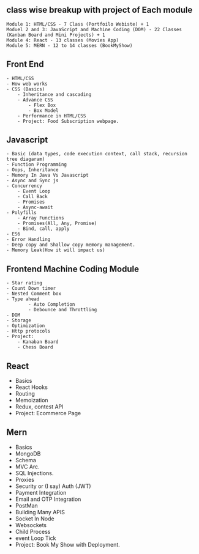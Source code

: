## class wise breakup with project of Each module

    Module 1: HTML/CSS - 7 Class (Portfoilo Webiste) + 1
    Moduel 2 and 3: JavaScript and Machine Coding (DOM) - 22 Classes (Kanban Board and Mini Projects) + 1
    Module 4: React - 13 classes (Movies App)
    Module 5: MERN - 12 to 14 classes (BookMyShow)


## Front End
    - HTML/CSS
    - How web works
    - CSS (Basics)
        - Inheritance and cascading 
        - Advance CSS
            - Flex Box
            - Box Model
        - Performance in HTML/CSS
        - Project: Food Subscription webpage.

## Javascript
    - Basic (data types, code execution context, call stack, recursion tree diagaram)
    - Function Programming
    - Oops, Inheritance
    - Memory In Java Vs Javascript
    - Async and Sync js
    - Concurrency
        - Event Loop
        - Call Back
        - Promises
        - Async-await
    - Polyfills
        - Array Functions
        - Promises(All, Any, Promise)
        - Bind, call, apply
    - ES6
    - Error Handling
    - Deep copy and Shallow copy memory management.
    - Memory Leak(How it will impact us)

## Frontend Machine Coding Module
    - Star rating 
    - Count Down timer
    - Nested Comment box
    - Type ahead
            - Auto Completion
            - Debounce and Throttling
    - DOM
    - Storage
    - Optimization
    - Http protocols
    - Project: 
        - Kanaban Board
        - Chess Board

## React
   - Basics
   - React Hooks
   - Routing
   - Memoization
   - Redux, contest API
   - Project: Ecommerce Page

## Mern
   - Basics
   - MongoDB
   - Schema 
   - MVC Arc.
   - SQL Injections.
   - Proxies
   - Security or (I say) Auth (JWT)
   - Payment Integration
   - Email and OTP Integration
   - PostMan
   - Building Many APIS
   - Socket In Node
   - Websockets
   - Child Process
   - event Loop Tick
   - Project: Book My Show with Deployment.
        